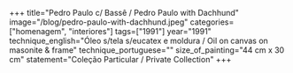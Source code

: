 +++
title="Pedro Paulo c/ Bassê / Pedro Paulo with Dachhund"
image="/blog/pedro-paulo-with-dachhund.jpeg"
categories=["homenagem", "interiores"]
tags=["1991"]
year="1991"
technique_english="Óleo s/tela s/eucatex e moldura / Oil on canvas on masonite & frame"
technique_portuguese=""
size_of_painting="44 cm x 30 cm"
statement="Coleção Particular / Private Collection"
+++
